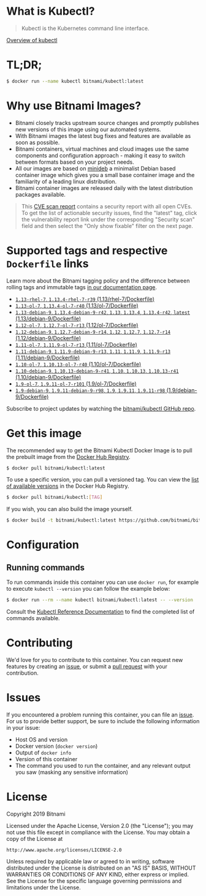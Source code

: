 
# What is Kubectl?

> Kubectl is the Kubernetes command line interface.

[Overview of kubectl](https://kubernetes.io/docs/reference/kubectl/overview/)

# TL;DR;

```bash
$ docker run --name kubectl bitnami/kubectl:latest
```

# Why use Bitnami Images?

* Bitnami closely tracks upstream source changes and promptly publishes new versions of this image using our automated systems.
* With Bitnami images the latest bug fixes and features are available as soon as possible.
* Bitnami containers, virtual machines and cloud images use the same components and configuration approach - making it easy to switch between formats based on your project needs.
* All our images are based on [minideb](https://github.com/bitnami/minideb) a minimalist Debian based container image which gives you a small base container image and the familiarity of a leading linux distribution.
* Bitnami container images are released daily with the latest distribution packages available.


> This [CVE scan report](https://quay.io/repository/bitnami/kubectl?tab=tags) contains a security report with all open CVEs. To get the list of actionable security issues, find the "latest" tag, click the vulnerability report link under the corresponding "Security scan" field and then select the "Only show fixable" filter on the next page.

# Supported tags and respective `Dockerfile` links

Learn more about the Bitnami tagging policy and the difference between rolling tags and immutable tags [in our documentation page](https://docs.bitnami.com/containers/how-to/understand-rolling-tags-containers/).


* [`1.13-rhel-7`, `1.13.4-rhel-7-r39` (1.13/rhel-7/Dockerfile)](https://github.com/bitnami/bitnami-docker-kubectl/blob/1.13.4-rhel-7-r39/1.13/rhel-7/Dockerfile)
* [`1.13-ol-7`, `1.13.4-ol-7-r40` (1.13/ol-7/Dockerfile)](https://github.com/bitnami/bitnami-docker-kubectl/blob/1.13.4-ol-7-r40/1.13/ol-7/Dockerfile)
* [`1.13-debian-9`, `1.13.4-debian-9-r42`, `1.13`, `1.13.4`, `1.13.4-r42`, `latest` (1.13/debian-9/Dockerfile)](https://github.com/bitnami/bitnami-docker-kubectl/blob/1.13.4-debian-9-r42/1.13/debian-9/Dockerfile)
* [`1.12-ol-7`, `1.12.7-ol-7-r13` (1.12/ol-7/Dockerfile)](https://github.com/bitnami/bitnami-docker-kubectl/blob/1.12.7-ol-7-r13/1.12/ol-7/Dockerfile)
* [`1.12-debian-9`, `1.12.7-debian-9-r14`, `1.12`, `1.12.7`, `1.12.7-r14` (1.12/debian-9/Dockerfile)](https://github.com/bitnami/bitnami-docker-kubectl/blob/1.12.7-debian-9-r14/1.12/debian-9/Dockerfile)
* [`1.11-ol-7`, `1.11.9-ol-7-r13` (1.11/ol-7/Dockerfile)](https://github.com/bitnami/bitnami-docker-kubectl/blob/1.11.9-ol-7-r13/1.11/ol-7/Dockerfile)
* [`1.11-debian-9`, `1.11.9-debian-9-r13`, `1.11`, `1.11.9`, `1.11.9-r13` (1.11/debian-9/Dockerfile)](https://github.com/bitnami/bitnami-docker-kubectl/blob/1.11.9-debian-9-r13/1.11/debian-9/Dockerfile)
* [`1.10-ol-7`, `1.10.13-ol-7-r40` (1.10/ol-7/Dockerfile)](https://github.com/bitnami/bitnami-docker-kubectl/blob/1.10.13-ol-7-r40/1.10/ol-7/Dockerfile)
* [`1.10-debian-9`, `1.10.13-debian-9-r41`, `1.10`, `1.10.13`, `1.10.13-r41` (1.10/debian-9/Dockerfile)](https://github.com/bitnami/bitnami-docker-kubectl/blob/1.10.13-debian-9-r41/1.10/debian-9/Dockerfile)
* [`1.9-ol-7`, `1.9.11-ol-7-r101` (1.9/ol-7/Dockerfile)](https://github.com/bitnami/bitnami-docker-kubectl/blob/1.9.11-ol-7-r101/1.9/ol-7/Dockerfile)
* [`1.9-debian-9`, `1.9.11-debian-9-r98`, `1.9`, `1.9.11`, `1.9.11-r98` (1.9/debian-9/Dockerfile)](https://github.com/bitnami/bitnami-docker-kubectl/blob/1.9.11-debian-9-r98/1.9/debian-9/Dockerfile)

Subscribe to project updates by watching the [bitnami/kubectl GitHub repo](https://github.com/bitnami/bitnami-docker-kubectl).

# Get this image

The recommended way to get the Bitnami Kubectl Docker Image is to pull the prebuilt image from the [Docker Hub Registry](https://hub.docker.com/r/bitnami/kubectl).

```bash
$ docker pull bitnami/kubectl:latest
```

To use a specific version, you can pull a versioned tag. You can view the [list of available versions](https://hub.docker.com/r/bitnami/kubectl/tags/) in the Docker Hub Registry.

```bash
$ docker pull bitnami/kubectl:[TAG]
```

If you wish, you can also build the image yourself.

```bash
$ docker build -t bitnami/kubectl:latest https://github.com/bitnami/bitnami-docker-kubectl.git
```

# Configuration

## Running commands

To run commands inside this container you can use `docker run`, for example to execute `kubectl --version` you can follow the example below:

```bash
$ docker run --rm --name kubectl bitnami/kubectl:latest -- --version
```

Consult the [Kubectl Reference Documentation](https://kubernetes.io/docs/reference/generated/kubectl/kubectl-commands) to find the completed list of commands available.

# Contributing

We'd love for you to contribute to this container. You can request new features by creating an [issue](https://github.com/bitnami/bitnami-docker-kubectl/issues), or submit a [pull request](https://github.com/bitnami/bitnami-docker-kubectl/pulls) with your contribution.

# Issues

If you encountered a problem running this container, you can file an [issue](https://github.com/bitnami/bitnami-docker-kubectl/issues). For us to provide better support, be sure to include the following information in your issue:

- Host OS and version
- Docker version (`docker version`)
- Output of `docker info`
- Version of this container
- The command you used to run the container, and any relevant output you saw (masking any sensitive information)

# License

Copyright 2019 Bitnami

Licensed under the Apache License, Version 2.0 (the "License");
you may not use this file except in compliance with the License.
You may obtain a copy of the License at

    http://www.apache.org/licenses/LICENSE-2.0

Unless required by applicable law or agreed to in writing, software
distributed under the License is distributed on an "AS IS" BASIS,
WITHOUT WARRANTIES OR CONDITIONS OF ANY KIND, either express or implied.
See the License for the specific language governing permissions and
limitations under the License.
